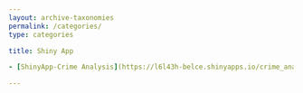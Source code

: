 ```yaml
---
layout: archive-taxonomies
permalink: /categories/
type: categories

title: Shiny App

- [ShinyApp-Crime Analysis](https://l6l43h-belce.shinyapps.io/crime_analysis/)

---
```

